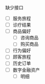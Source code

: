 缺少接口

- [ ] 服务旅程
- [ ] 诊疗结果
- [ ] 商品偏好
    - [ ] 咨询商品
    - [ ] 购买商品
- [ ] 行为偏好
- [ ] 顾客旅程
- [ ] 历史订单
- [ ] 数字金融资产
    - [ ] 明细